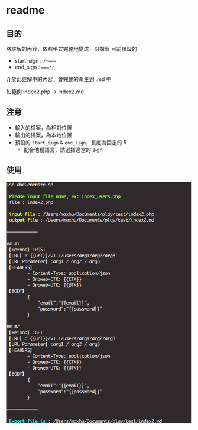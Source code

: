 # readme

## 目的

將註解的內容，依照格式完整地變成一份檔案
目前預設的
 
- start_sign : `/*===`
- end_sign : `===*/`

介於此註解中的內容，會完整的產生到 .md 中

如範例 index2.php -> index2.md

## 注意

- 輸入的檔案，為相對位置
- 輸出的檔案，為本地位置
- 預設的 `start_sign` & `end_sign`，長度為固定的 5
	- 配合他種語言，請選擇適當的 sign

## 使用

![img](./img1.png)